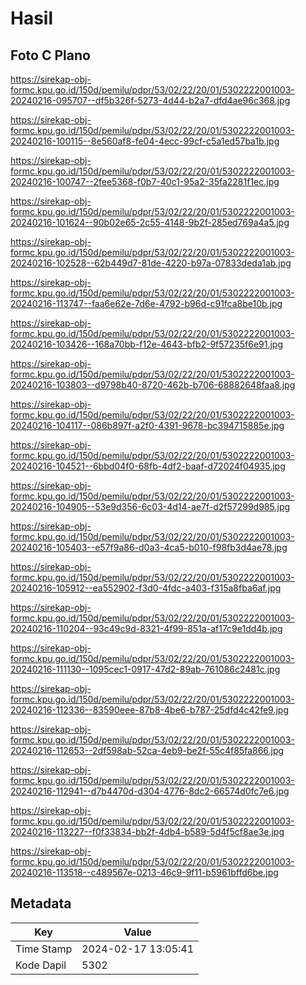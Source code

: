 # Hasil

## Foto C Plano

https://sirekap-obj-formc.kpu.go.id/150d/pemilu/pdpr/53/02/22/20/01/5302222001003-20240216-095707--df5b326f-5273-4d44-b2a7-dfd4ae96c368.jpg

https://sirekap-obj-formc.kpu.go.id/150d/pemilu/pdpr/53/02/22/20/01/5302222001003-20240216-100115--8e560af8-fe04-4ecc-99cf-c5a1ed57ba1b.jpg

https://sirekap-obj-formc.kpu.go.id/150d/pemilu/pdpr/53/02/22/20/01/5302222001003-20240216-100747--2fee5368-f0b7-40c1-95a2-35fa2281f1ec.jpg

https://sirekap-obj-formc.kpu.go.id/150d/pemilu/pdpr/53/02/22/20/01/5302222001003-20240216-101624--90b02e65-2c55-4148-9b2f-285ed769a4a5.jpg

https://sirekap-obj-formc.kpu.go.id/150d/pemilu/pdpr/53/02/22/20/01/5302222001003-20240216-102528--62b449d7-81de-4220-b97a-07833deda1ab.jpg

https://sirekap-obj-formc.kpu.go.id/150d/pemilu/pdpr/53/02/22/20/01/5302222001003-20240216-113747--faa6e62e-7d6e-4792-b96d-c91fca8be10b.jpg

https://sirekap-obj-formc.kpu.go.id/150d/pemilu/pdpr/53/02/22/20/01/5302222001003-20240216-103426--168a70bb-f12e-4643-bfb2-9f57235f6e91.jpg

https://sirekap-obj-formc.kpu.go.id/150d/pemilu/pdpr/53/02/22/20/01/5302222001003-20240216-103803--d9798b40-8720-462b-b706-68882648faa8.jpg

https://sirekap-obj-formc.kpu.go.id/150d/pemilu/pdpr/53/02/22/20/01/5302222001003-20240216-104117--086b897f-a2f0-4391-9678-bc394715885e.jpg

https://sirekap-obj-formc.kpu.go.id/150d/pemilu/pdpr/53/02/22/20/01/5302222001003-20240216-104521--6bbd04f0-68fb-4df2-baaf-d72024f04935.jpg

https://sirekap-obj-formc.kpu.go.id/150d/pemilu/pdpr/53/02/22/20/01/5302222001003-20240216-104905--53e9d356-6c03-4d14-ae7f-d2f57299d985.jpg

https://sirekap-obj-formc.kpu.go.id/150d/pemilu/pdpr/53/02/22/20/01/5302222001003-20240216-105403--e57f9a86-d0a3-4ca5-b010-f98fb3d4ae78.jpg

https://sirekap-obj-formc.kpu.go.id/150d/pemilu/pdpr/53/02/22/20/01/5302222001003-20240216-105912--ea552902-f3d0-4fdc-a403-f315a8fba6af.jpg

https://sirekap-obj-formc.kpu.go.id/150d/pemilu/pdpr/53/02/22/20/01/5302222001003-20240216-110204--93c49c9d-8321-4f99-851a-af17c9e1dd4b.jpg

https://sirekap-obj-formc.kpu.go.id/150d/pemilu/pdpr/53/02/22/20/01/5302222001003-20240216-111130--1095cec1-0917-47d2-89ab-761086c2481c.jpg

https://sirekap-obj-formc.kpu.go.id/150d/pemilu/pdpr/53/02/22/20/01/5302222001003-20240216-112336--83590eee-87b8-4be6-b787-25dfd4c42fe9.jpg

https://sirekap-obj-formc.kpu.go.id/150d/pemilu/pdpr/53/02/22/20/01/5302222001003-20240216-112653--2df598ab-52ca-4eb9-be2f-55c4f85fa866.jpg

https://sirekap-obj-formc.kpu.go.id/150d/pemilu/pdpr/53/02/22/20/01/5302222001003-20240216-112941--d7b4470d-d304-4776-8dc2-66574d0fc7e6.jpg

https://sirekap-obj-formc.kpu.go.id/150d/pemilu/pdpr/53/02/22/20/01/5302222001003-20240216-113227--f0f33834-bb2f-4db4-b589-5d4f5cf8ae3e.jpg

https://sirekap-obj-formc.kpu.go.id/150d/pemilu/pdpr/53/02/22/20/01/5302222001003-20240216-113518--c489567e-0213-46c9-9f11-b5961bffd6be.jpg


## Metadata

| Key        | Value               |
| ---------- | ------------------- |
| Time Stamp | 2024-02-17 13:05:41 |
| Kode Dapil | 5302                |



